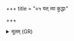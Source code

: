 +++
title = "०५ यत् त्वा कुद्धाः"

+++
<details><summary>मूलम् (GR)</summary>

यत् त्वा कुद्धाः प्रचक्रुर्  
मन्युना पुरुषे मृते ।  
सुकल्पम् अग्ने तत् त्वया  
पुनस् त्वोद् दीपयामसि ॥
</details>